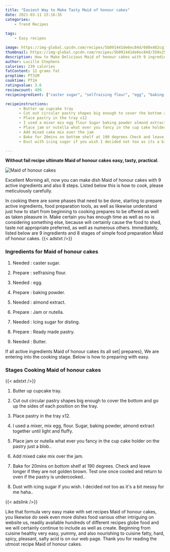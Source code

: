 ```yaml
---
title: "Easiest Way to Make Tasty Maid of honour cakes"
date: 2021-03-11 15:16:35
categories:
    - Trend Recipes
    
tags:
    - Easy recipes

image: https://img-global.cpcdn.com/recipes/5b091441de6ec84d/680x482cq70/maid-of-honour-cakes-recipe-main-photo.jpg
thumbnail: https://img-global.cpcdn.com/recipes/5b091441de6ec84d/350x250cq70/maid-of-honour-cakes-recipe-main-photo.jpg
description: How to Make Delicious Maid of honour cakes with 9 ingredients and 8 stages of easy cooking.
author: Lucille Stephens
calories: 239 calories
fatContent: 12 grams fat
preptime: PT31M
cooktime: PT1H
ratingvalue: 3.6
reviewcount: 499
recipeingredient: ["caster sugar", "selfraising flour", "egg", "baking powder", "almond extract", "Jam or nutella", "Icing sugar for disting", "Ready made pastry", "Butter"]

recipeinstructions: 
      - Butter up cupcake tray 
      - Cut out circular pastry shapes big enough to cover the bottom and go up the sides of each position on the tray 
      - Place pastry in the tray x12 
      - I used a mixer mix egg flour Sugar baking powder almond extract together until light and fluffy 
      - Place jam or nutella what ever you fancy in the cup cake holder on the pastry just a blob 
      - Add mixed cake mix over the jam 
      - Bake for 20mins on bottom shelf at 190 degrees Check and leave longer if they are not golden brown Test one once cooled and return to oven if the pastry is undercooked 
      - Dust with icing sugar if you wish I decided not too as its a bit messy for me haha

---
```




**Without fail recipe ultimate Maid of honour cakes easy, tasty, practical**. 


![Maid of honour cakes](https://img-global.cpcdn.com/recipes/5b091441de6ec84d/680x482cq70/maid-of-honour-cakes-recipe-main-photo.jpg "Maid of honour cakes")




Excellent Morning all, now you can make dish Maid of honour cakes with 9 active ingredients and also 8 steps. Listed below this is how to cook, please meticulously carefully.

In cooking there are some phases that need to be done, starting to prepare active ingredients, food preparation tools, as well as likewise understand just how to start from beginning to cooking prepares to be offered as well as taken pleasure in. Make certain you has enough time as well as no is considering something else, because will certainly cause the food to shed, taste not appropriate preferred, as well as numerous others. Immediately, listed below are 9 ingredients and 8 stages of simple food preparation Maid of honour cakes.
{{< adstxt />}}

### Ingredients for Maid of honour cakes


1. Needed  : caster sugar.

1. Prepare  : selfraising flour.

1. Needed  : egg.

1. Prepare  : baking powder.

1. Needed  : almond extract.

1. Prepare  : Jam or nutella.

1. Needed  : Icing sugar for disting.

1. Prepare  : Ready made pastry.

1. Needed  : Butter.



If all active ingredients Maid of honour cakes its all set| prepares}, We are entering into the cooking stage. Below is how to preparing with easy.

### Stages Cooking Maid of honour cakes

{{< adstxt />}}


1. Butter up cupcake tray.



1. Cut out circular pastry shapes big enough to cover the bottom and go up the sides of each position on the tray.



1. Place pastry in the tray x12.



1. I used a mixer, mix egg, flour. Sugar, baking powder, almond extract together until light and fluffy.



1. Place jam or nutella what ever you fancy in the cup cake holder on the pastry just a blob..



1. Add mixed cake mix over the jam.



1. Bake for 20mins on bottom shelf at 190 degrees. Check and leave longer if they are not golden brown. Test one once cooled and return to oven if the pastry is undercooked..



1. Dust with icing sugar if you wish. I decided not too as it&#39;s a bit messy for me haha..





{{< adslink />}}

Like that formula very easy make with set recipes Maid of honour cakes, you likewise do seek even more dishes food various other intriguing on website us, readily available hundreds of different recipes globe food and we will certainly continue to include as well as create. Beginning from cuisine healthy very easy, yummy, and also nourishing to cuisine fatty, hard, spicy, pleasant, salty acid is on our web page. Thank you for reading the utmost recipe Maid of honour cakes.
